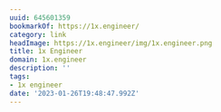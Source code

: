 ```yaml
---
uuid: 645601359
bookmarkOf: https://1x.engineer/
category: link
headImage: https://1x.engineer/img/1x.engineer.png
title: 1x Engineer
domain: 1x.engineer
description: ''
tags:
- 1x engineer
date: '2023-01-26T19:48:47.992Z'
---
```



